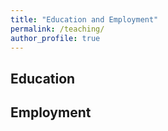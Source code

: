 ```yaml
---
title: "Education and Employment"
permalink: /teaching/
author_profile: true
---
```


## Education


## Employment